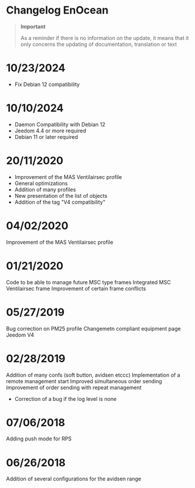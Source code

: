 # Changelog EnOcean

>**Important**
>
>As a reminder if there is no information on the update, it means that it only concerns the updating of documentation, translation or text

# 10/23/2024

- Fix Debian 12 compatibility

# 10/10/2024

- Daemon Compatibility with Debian 12
- Jeedom 4.4 or more required
- Debian 11 or later required

# 20/11/2020

- Improvement of the MAS Ventilairsec profile
- General optimizations
- Addition of many profiles
- New presentation of the list of objects
- Addition of the tag "V4 compatibility"

# 04/02/2020

Improvement of the MAS Ventilairsec profile

# 01/21/2020

Code to be able to manage future MSC type frames
Integrated MSC Ventilairsec frame
Improvement of certain frame conflicts

# 05/27/2019

Bug correction on PM25 profile
Changemetn compliant equipment page Jeedom V4

# 02/28/2019

Addition of many confs (soft button, avidsen etccc)
Implementation of a remote management start
Improved simultaneous order sending
Improvement of order sending with repeat management

- Correction of a bug if the log level is none

# 07/06/2018

Adding push mode for RPS

# 06/26/2018

Addition of several configurations for the avidsen range

